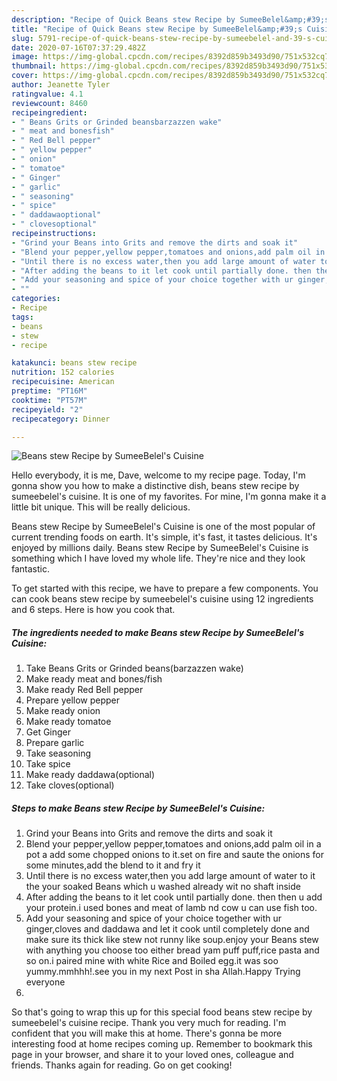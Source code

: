 ```yaml
---
description: "Recipe of Quick Beans stew Recipe by SumeeBelel&amp;#39;s Cuisine"
title: "Recipe of Quick Beans stew Recipe by SumeeBelel&amp;#39;s Cuisine"
slug: 5791-recipe-of-quick-beans-stew-recipe-by-sumeebelel-and-39-s-cuisine
date: 2020-07-16T07:37:29.482Z
image: https://img-global.cpcdn.com/recipes/8392d859b3493d90/751x532cq70/beans-stew-recipe-by-sumeebelels-cuisine-recipe-main-photo.jpg
thumbnail: https://img-global.cpcdn.com/recipes/8392d859b3493d90/751x532cq70/beans-stew-recipe-by-sumeebelels-cuisine-recipe-main-photo.jpg
cover: https://img-global.cpcdn.com/recipes/8392d859b3493d90/751x532cq70/beans-stew-recipe-by-sumeebelels-cuisine-recipe-main-photo.jpg
author: Jeanette Tyler
ratingvalue: 4.1
reviewcount: 8460
recipeingredient:
- " Beans Grits or Grinded beansbarzazzen wake"
- " meat and bonesfish"
- " Red Bell pepper"
- " yellow pepper"
- " onion"
- " tomatoe"
- " Ginger"
- " garlic"
- " seasoning"
- " spice"
- " daddawaoptional"
- " clovesoptional"
recipeinstructions:
- "Grind your Beans into Grits and remove the dirts and soak it"
- "Blend your pepper,yellow pepper,tomatoes and onions,add palm oil in a pot a add some chopped onions to it.set on fire and saute the onions for some minutes,add the blend to it and fry it"
- "Until there is no excess water,then you add large amount of water to it the your soaked Beans which u washed already wit no shaft inside"
- "After adding the beans to it let cook until partially done. then then u add your protein.i used bones and meat of lamb nd cow u can use fish too."
- "Add your seasoning and spice of your choice together with ur ginger,cloves and daddawa and let it cook until completely done and make sure its thick like stew not runny like soup.enjoy your Beans stew with anything you choose too either bread yam puff puff,rice pasta and so on.i paired mine with white Rice and Boiled egg.it was soo yummy.mmhhh!.see you in my next Post in sha Allah.Happy Trying everyone"
- ""
categories:
- Recipe
tags:
- beans
- stew
- recipe

katakunci: beans stew recipe 
nutrition: 152 calories
recipecuisine: American
preptime: "PT16M"
cooktime: "PT57M"
recipeyield: "2"
recipecategory: Dinner

---
```



![Beans stew Recipe by SumeeBelel&#39;s Cuisine](https://img-global.cpcdn.com/recipes/8392d859b3493d90/751x532cq70/beans-stew-recipe-by-sumeebelels-cuisine-recipe-main-photo.jpg)

Hello everybody, it is me, Dave, welcome to my recipe page. Today, I'm gonna show you how to make a distinctive dish, beans stew recipe by sumeebelel&#39;s cuisine. It is one of my favorites. For mine, I'm gonna make it a little bit unique. This will be really delicious.



Beans stew Recipe by SumeeBelel&#39;s Cuisine is one of the most popular of current trending foods on earth. It's simple, it's fast, it tastes delicious. It's enjoyed by millions daily. Beans stew Recipe by SumeeBelel&#39;s Cuisine is something which I have loved my whole life. They're nice and they look fantastic.


To get started with this recipe, we have to prepare a few components. You can cook beans stew recipe by sumeebelel&#39;s cuisine using 12 ingredients and 6 steps. Here is how you cook that.

<!--inarticleads1-->

##### The ingredients needed to make Beans stew Recipe by SumeeBelel&#39;s Cuisine:

1. Take  Beans Grits or Grinded beans(barzazzen wake)
1. Make ready  meat and bones/fish
1. Make ready  Red Bell pepper
1. Prepare  yellow pepper
1. Make ready  onion
1. Make ready  tomatoe
1. Get  Ginger
1. Prepare  garlic
1. Take  seasoning
1. Take  spice
1. Make ready  daddawa(optional)
1. Take  cloves(optional)




<!--inarticleads2-->

##### Steps to make Beans stew Recipe by SumeeBelel&#39;s Cuisine:

1. Grind your Beans into Grits and remove the dirts and soak it
1. Blend your pepper,yellow pepper,tomatoes and onions,add palm oil in a pot a add some chopped onions to it.set on fire and saute the onions for some minutes,add the blend to it and fry it
1. Until there is no excess water,then you add large amount of water to it the your soaked Beans which u washed already wit no shaft inside
1. After adding the beans to it let cook until partially done. then then u add your protein.i used bones and meat of lamb nd cow u can use fish too.
1. Add your seasoning and spice of your choice together with ur ginger,cloves and daddawa and let it cook until completely done and make sure its thick like stew not runny like soup.enjoy your Beans stew with anything you choose too either bread yam puff puff,rice pasta and so on.i paired mine with white Rice and Boiled egg.it was soo yummy.mmhhh!.see you in my next Post in sha Allah.Happy Trying everyone
1. 




So that's going to wrap this up for this special food beans stew recipe by sumeebelel&#39;s cuisine recipe. Thank you very much for reading. I'm confident that you will make this at home. There's gonna be more interesting food at home recipes coming up. Remember to bookmark this page in your browser, and share it to your loved ones, colleague and friends. Thanks again for reading. Go on get cooking!
